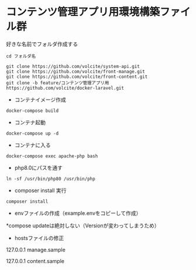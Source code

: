 # コンテンツ管理アプリ用環境構築ファイル群

好きな名前でフォルダ作成する

`cd フォルダ名`

```
git clone https://github.com/volcite/system-api.git
git clone https://github.com/volcite/front-manage.git
git clone https://github.com/volcite/front-content.git
git clone -b feature/コンテンツ管理アプリ用 https://github.com/volcite/docker-laravel.git
```

- コンテナイメージ作成

`docker-compose build`

- コンテナ起動

`docker-compose up -d`

- コンテナに入る

`docker-compose exec apache-php bash`

- php8.0にパスを通す

`ln -sf /usr/bin/php80 /usr/bin/php`

- composer install 実行

`composer install`

- envファイルの作成（example.envをコピーして作成）

*compose updateは絶対しない（Versionが変わってしまうため）

- hostsファイルの修正

127.0.0.1 manage.sample

127.0.0.1 content.sample
